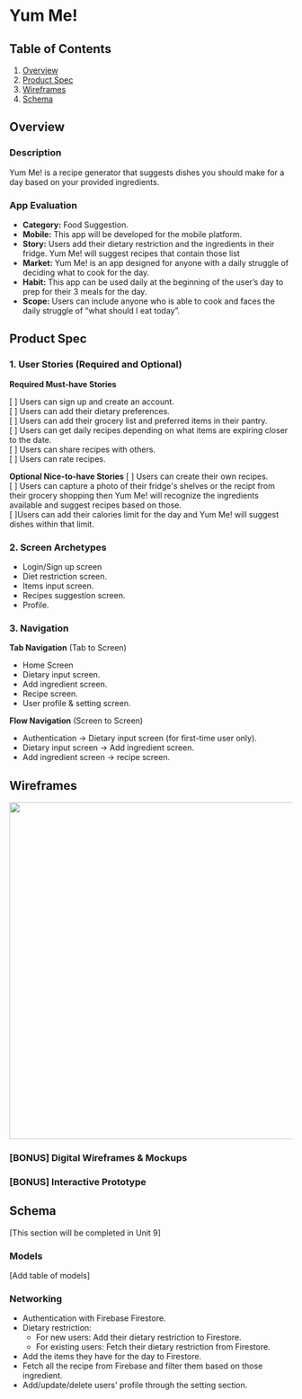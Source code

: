 # Yum Me!

## Table of Contents
1. [Overview](#Overview)
1. [Product Spec](#Product-Spec)
1. [Wireframes](#Wireframes)
2. [Schema](#Schema)

## Overview
### Description
Yum Me! is a recipe generator that suggests dishes you should make for a day based on your provided ingredients.

### App Evaluation
- **Category:** Food Suggestion.
- **Mobile:** This app will be developed for the mobile platform.
- **Story:** Users add their dietary restriction and the ingredients in their fridge. Yum Me! will suggest recipes that contain those list 
- **Market:** Yum Me! is an app designed for anyone with a daily struggle of deciding what to cook for the day.
- **Habit:** This app can be used daily at the beginning of the user’s day to prep for their 3 meals for the day.
- **Scope:** Users can include anyone who is able to cook and faces the daily struggle of “what should I eat today”.

## Product Spec

### 1. User Stories (Required and Optional)

**Required Must-have Stories**

[ ] Users can sign up and create an account.<br>
[ ] Users can add their dietary preferences.<br>
[ ] Users can add their grocery list and preferred items in their pantry.<br>
[ ] Users can get daily recipes depending on what items are expiring closer to the date.<br>
[ ] Users can share recipes with others.<br>
[ ] Users can rate recipes.<br>


**Optional Nice-to-have Stories**
[ ] Users can create their own recipes.<br>
[ ] Users can capture a photo of their fridge's shelves or the recipt from their grocery shopping then Yum Me! will recognize the ingredients available and suggest recipes based on those.<br>
[ ]Users can add their calories limit for the day and Yum Me! will suggest dishes within that limit.<br>

### 2. Screen Archetypes

* Login/Sign up screen
* Diet restriction screen.
* Items input screen.
* Recipes suggestion screen.
* Profile.

### 3. Navigation

**Tab Navigation** (Tab to Screen)

* Home Screen
* Dietary input screen.
* Add ingredient screen.
* Recipe screen.
* User profile & setting screen.

**Flow Navigation** (Screen to Screen)

* Authentication -> Dietary input screen (for first-time user only).
* Dietary input screen -> Add ingredient screen.
* Add ingredient screen -> recipe screen.


## Wireframes
<img src="http://g.recordit.co/LVqFme6tJo.gif" width=600>

### [BONUS] Digital Wireframes & Mockups

### [BONUS] Interactive Prototype

## Schema 
[This section will be completed in Unit 9]
### Models
[Add table of models]
### Networking
- Authentication with Firebase Firestore.
- Dietary restriction:
	- For new users: Add their dietary restriction to Firestore.
	- For existing users: Fetch their dietary restriction from Firestore.
- Add the items they have for the day to Firestore.
- Fetch all the recipe from Firebase and filter them based on those ingredient.
- Add/update/delete users' profile through the setting section.
